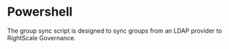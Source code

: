 # Powershell

The group sync script is designed to sync groups from an LDAP provider to RightScale Governance.
